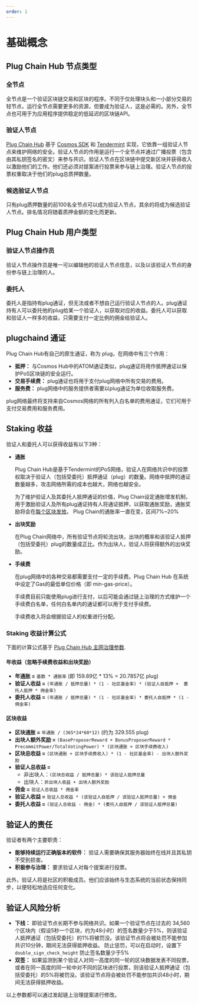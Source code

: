 ```yaml
---
order: 1
---
```


# 基础概念

## Plug Chain Hub 节点类型

### 全节点

全节点是一个验证区块链交易和区块的程序。不同于仅处理块头和一小部分交易的轻节点，运行全节点需要更多的资源，但要成为验证人，这是必需的。另外，全节点也可用于为应用程序提供稳定的低延迟的区块链API。

### 验证人节点

[Plug Chain Hub](../get-started/intro.md#plugchaind-Hub) 基于 [Cosmos SDK](https://cosmos.network/docs/intro/) 和 [Tendermint](https://tendermint.com/docs/introduction/what-is-tendermint.html) 实现，它依靠一组验证人节点来维护网络的安全。验证人节点的作用是运行一个全节点并通过广播投票（包含由其私钥签名的密文）来参与共识。验证人节点在区块链中提交新区块并获得收入以激励他们的工作。他们还必须对提案进行投票来参与链上治理。验证人节点的投票权重取决于他们的plug总质押数量。

### 候选验证人节点

只有plug质押数量的前100名全节点可以成为验证人节点，其余的将成为候选验证人节点。排名情况将随着质押金额的变化而更新。

## Plug Chain Hub 用户类型

### 验证人节点操作员

验证人节点操作员是唯一可以编辑他的验证人节点信息，以及以该验证人节点的身份参与链上治理的人。

### 委托人

委托人是指持有plug通证，但无法或者不想自己运行验证人节点的人。plug通证持有人可以委托他的plug给某一个验证人，以获取对应的收益。委托人可以获取和验证人一样多的收益，只需要支付一定比例的佣金给验证人。

## plugchaind 通证

Plug Chain Hub有自己的原生通证，称为 plug，在网络中有三个作用：

- **抵押：** 与Cosmos Hub中的ATOM通证类似，plug通证将用作抵押通证以保护PoS区块链的安全运行。
- **交易手续费：** plug通证也将用于支付plug网络中所有交易的费用。
- **服务费：** plug网络中的服务提供者需要以plug通证为单位收取服务费。

plug网络最终将支持来自Cosmos网络的所有列入白名单的费用通证，它们可用于支付交易费用和服务费用。

## Staking 收益

验证人和委托人可以获得收益有以下3种：

- **通胀**

  Plug Chain Hub是基于Tendermint的PoS网络，验证人在网络共识中的投票权取决于验证人（包括受委托）抵押通证（plug）的数量。网络中抵押的通证数量越多，攻击网络所需的成本也越大，网络也越安全。

  为了维护验证人及其委托人抵押通证的价值，Plug Chain设定通胀增发机制，用于激励验证人及所有plug通证持有人将通证抵押，以获取通胀奖励，通胀奖励将会在[每个区块发放](../features/mint.md)。 Plug Chain的通胀率一直在变，区间7%~20%

- **出块奖励**

  在Plug Chain网络中，所有验证节点将轮流出块，出块的概率和该验证人抵押（包括受委托）plug的数量成正比。作为出块人，验证人将获得额外的出块奖励。

- **手续费**

  在plug网络中的各种交易都需要支付一定的手续费。Plug Chain Hub 在系统中设定了Gas的最低单位价格（即 min-gas-price）。
  
  手续费目前只能使用plug进行支付，以后可能会通过链上治理的方式维护一个手续费白名单，任何白名单内的通证都可以用于支付手续费。

  手续费收入将会根据验证人的权重进行分配。

### Staking 收益计算公式

下面的计算公式基于 [Plug Chain Hub 主网治理参数](gov-params.md).

#### 年收益（忽略手续费收益和出块奖励）

- **年通胀 =** `基数 * 通胀率` (即 159.89亿 * 13% = 20.7857亿 plug)
- **验证人收益 =** `(年通胀 / 抵押总量) * (1 - 社区基金率) * (验证人自抵押 +  委托人抵押 * 佣金率)`
- **委托人收益 =** `(年通胀 / 抵押总量) * (1 - 社区基金率) * 委托人自抵押 * (1 - 佣金率)`

#### 区块收益

- **区块通胀 =** `年通胀 / (365*24*60*12)` (约为 329.555 plug)
- **出块人额外奖励 =** `(BaseProposerReward + BonusProposerReward * PrecommitPower/TotalVotingPower) * (区块通胀 + 区块手续费收入)`
- **区块总收益 =** `(区块通胀 + 区块手续费收入) * (1 - 社区基金率) - 出块人额外奖励`
- **验证人总收益 =**
  - 非出块人：`(区块总收益 / 抵押总量) * 该验证人抵押总量`
  - 出块人：`非出块人收益 + 出块人额外奖励`
- **佣金 =** `验证人总收益 * 佣金率`
- **验证人收益 =** `验证人总收益 * (该验证人自抵押 / 该验证人抵押总量) + 佣金`
- **委托人收益 =** `(验证人总收益 - 佣金) * (委托人自抵押 / 该验证人抵押总量)`

## 验证人的责任

验证者有两个主要职责：

- **能够持续运行正确版本的软件：** 验证人需要确保其服务器始终在线并且其私钥不受到损害。
- **积极参与治理：** 要求验证人对每个提案进行投票。

此外，验证人将是社区的积极成员。他们应该始终与生态系统的当前状态保持同步，以便轻松地适应任何变化。

## 验证人风险分析

- **下线：** 即验证节点长期不参与网络共识。如果一个验证节点在过去的 34,560 个区块内（假设5秒一个区块，约为48小时）的签名数量少于5%，则该验证人抵押通证（包括受委托）的1%将被罚没。该验证节点将会被处罚不能参加共识10分钟，期间无法获得抵押收益。 防止惩罚，可以在启动时，设置下 `double_sign_check_height` 防止签名数量少于5%
- **双签：** 如果监测到某个验证人对同一高度的同一轮的区块数据发表不同投票，或者在同一高度的同一轮中对不同的区块进行投票，则该验证人抵押通证（包括受委托）的5%将被罚没。该验证节点将会被处罚不能参加共识48小时，期间无法获得抵押收益。
<!-- - **打包无效交易：** 如果监测到出块人在区块链打包了无效交易，则出块节点会被处罚不能参加共识2天，期间无法获得抵押收益。 -->

以上参数都可以通过发起链上治理提案进行修改。
